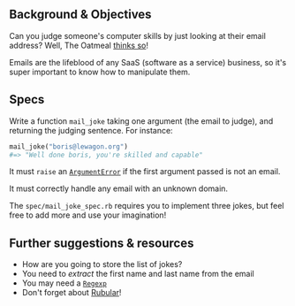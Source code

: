 ## Background & Objectives

Can you judge someone's computer skills by just looking at their email address?
Well, The Oatmeal [thinks so](http://theoatmeal.com/comics/email_address)!

Emails are the lifeblood of any SaaS (software as a service) business, so it's super important to know how to manipulate them.

## Specs

Write a function `mail_joke` taking one argument (the email to judge), and
returning the judging sentence. For instance:

```ruby
mail_joke("boris@lewagon.org")
#=> "Well done boris, you're skilled and capable"
```

It must `raise` an
[`ArgumentError`](http://www.ruby-doc.org/core-2.2.0/ArgumentError.html) if the
first argument passed is not an email.

It must correctly handle any email with an unknown domain.

The `spec/mail_joke_spec.rb` requires you to implement three jokes, but feel free to add more and use your imagination!

## Further suggestions & resources

- How are you going to store the list of jokes?
- You need to *extract* the first name and last name from the email
- You may need a [`Regexp`](http://www.ruby-doc.org/core-2.2.0/Regexp.html)
- Don't forget about [Rubular](http://rubular.com/)!
